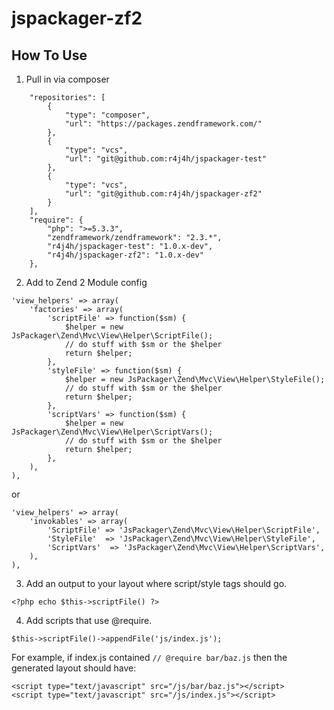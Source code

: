 jspackager-zf2
==============

How To Use
-----------

1. Pull in via composer

```
    "repositories": [
        {
            "type": "composer",
            "url": "https://packages.zendframework.com/"
        },
        {
            "type": "vcs",
            "url": "git@github.com:r4j4h/jspackager-test"
        },
        {
            "type": "vcs",
            "url": "git@github.com:r4j4h/jspackager-zf2"
        }
    ],
    "require": {
        "php": ">=5.3.3",
        "zendframework/zendframework": "2.3.*",
        "r4j4h/jspackager-test": "1.0.x-dev",
        "r4j4h/jspackager-zf2": "1.0.x-dev"
    },
```


2. Add to Zend 2 Module config

```
'view_helpers' => array(
    'factories' => array(
        'scriptFile' => function($sm) {
            $helper = new JsPackager\Zend\Mvc\View\Helper\ScriptFile();
            // do stuff with $sm or the $helper
            return $helper;
        },
        'styleFile' => function($sm) {
            $helper = new JsPackager\Zend\Mvc\View\Helper\StyleFile();
            // do stuff with $sm or the $helper
            return $helper;
        },
        'scriptVars' => function($sm) {
            $helper = new JsPackager\Zend\Mvc\View\Helper\ScriptVars();
            // do stuff with $sm or the $helper
            return $helper;
        },
    ),
),
```

or

```
'view_helpers' => array(
    'invokables' => array(
        'ScriptFile' => 'JsPackager\Zend\Mvc\View\Helper\ScriptFile',
        'StyleFile'  => 'JsPackager\Zend\Mvc\View\Helper\StyleFile',
        'ScriptVars'  => 'JsPackager\Zend\Mvc\View\Helper\ScriptVars',
    ),
),
```

3. Add an output to your layout where script/style tags should go.

```
<?php echo $this->scriptFile() ?>
```

4. Add scripts that use @require.

```
$this->scriptFile()->appendFile('js/index.js');
```

For example, if index.js contained `// @require bar/baz.js` then the generated layout should have:

```
<script type="text/javascript" src="/js/bar/baz.js"></script>
<script type="text/javascript" src="/js/index.js"></script>
```